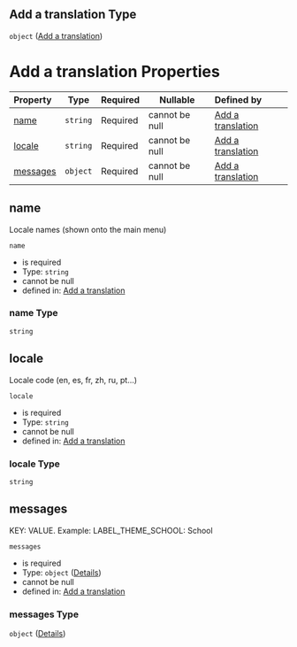 ## Add a translation Type

`object` ([Add a translation](add-translation.md))

# Add a translation Properties

| Property              | Type     | Required | Nullable       | Defined by                                                                                                                                   |
| :-------------------- | -------- | -------- | -------------- | :------------------------------------------------------------------------------------------------------------------------------------------- |
| [name](#name)         | `string` | Required | cannot be null | [Add a translation](add-translation-properties-name.md "http&#x3A;//www.city-game-studio.com/add.translation.json#/properties/name")         |
| [locale](#locale)     | `string` | Required | cannot be null | [Add a translation](add-translation-properties-locale.md "http&#x3A;//www.city-game-studio.com/add.translation.json#/properties/locale")     |
| [messages](#messages) | `object` | Required | cannot be null | [Add a translation](add-translation-properties-messages.md "http&#x3A;//www.city-game-studio.com/add.translation.json#/properties/messages") |

## name

Locale names (shown onto the main menu)


`name`

-   is required
-   Type: `string`
-   cannot be null
-   defined in: [Add a translation](add-translation-properties-name.md "http&#x3A;//www.city-game-studio.com/add.translation.json#/properties/name")

### name Type

`string`

## locale

Locale code (en, es, fr, zh, ru, pt...)


`locale`

-   is required
-   Type: `string`
-   cannot be null
-   defined in: [Add a translation](add-translation-properties-locale.md "http&#x3A;//www.city-game-studio.com/add.translation.json#/properties/locale")

### locale Type

`string`

## messages

KEY: VALUE. Example: LABEL_THEME_SCHOOL: School


`messages`

-   is required
-   Type: `object` ([Details](add-translation-properties-messages.md))
-   cannot be null
-   defined in: [Add a translation](add-translation-properties-messages.md "http&#x3A;//www.city-game-studio.com/add.translation.json#/properties/messages")

### messages Type

`object` ([Details](add-translation-properties-messages.md))
